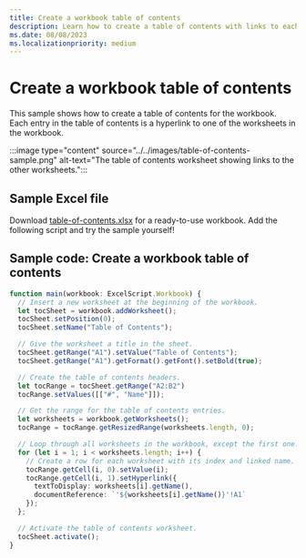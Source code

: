```yaml
---
title: Create a workbook table of contents
description: Learn how to create a table of contents with links to each worksheet.
ms.date: 08/08/2023
ms.localizationpriority: medium
---
```


# Create a workbook table of contents

This sample shows how to create a table of contents for the workbook. Each entry in the table of contents is a hyperlink to one of the worksheets in the workbook.

:::image type="content" source="../../images/table-of-contents-sample.png" alt-text="The table of contents worksheet showing links to the other worksheets.":::

## Sample Excel file

Download [table-of-contents.xlsx](table-of-contents.xlsx) for a ready-to-use workbook. Add the following script and try the sample yourself!

## Sample code: Create a workbook table of contents

```TypeScript
function main(workbook: ExcelScript.Workbook) {
  // Insert a new worksheet at the beginning of the workbook.
  let tocSheet = workbook.addWorksheet();
  tocSheet.setPosition(0);
  tocSheet.setName("Table of Contents");

  // Give the worksheet a title in the sheet.
  tocSheet.getRange("A1").setValue("Table of Contents");
  tocSheet.getRange("A1").getFormat().getFont().setBold(true);

  // Create the table of contents headers.
  let tocRange = tocSheet.getRange("A2:B2")
  tocRange.setValues([["#", "Name"]]);

  // Get the range for the table of contents entries.
  let worksheets = workbook.getWorksheets();
  tocRange = tocRange.getResizedRange(worksheets.length, 0);

  // Loop through all worksheets in the workbook, except the first one.
  for (let i = 1; i < worksheets.length; i++) {
    // Create a row for each worksheet with its index and linked name.
    tocRange.getCell(i, 0).setValue(i);
    tocRange.getCell(i, 1).setHyperlink({
      textToDisplay: worksheets[i].getName(),
      documentReference: `'${worksheets[i].getName()}'!A1`
    });
  };

  // Activate the table of contents worksheet.
  tocSheet.activate();
}
```
